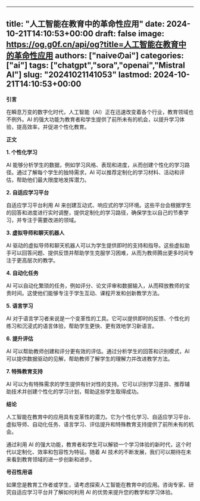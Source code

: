 
---
title: "人工智能在教育中的革命性应用"
date: 2024-10-21T14:10:53+00:00
draft: false
image: https://og.g0f.cn/api/og?title=人工智能在教育中的革命性应用
authors: ["naiveのai"]
categories: ["ai"]
tags: ["chatgpt","sora","openai","Mistral AI"]
slug: "20241021141053"
lastmod: 2024-10-21T14:10:53+00:00
---
**引言**

在瞬息万变的数字化时代，人工智能（AI）正在迅速改变着各个行业，教育领域也不例外。AI 的强大功能为教育者和学生提供了前所未有的机会，以提升学习体验，提高效率，并促进个性化教育。

**正文**

**1. 个性化学习**

AI 能够分析学生的数据，例如学习风格、表现和进度，从而创建个性化的学习路径。通过了解每个学生的独特需求，AI 可以推荐定制化的学习材料、活动和评估，帮助他们最大限度地发挥潜力。

**2. 自适应学习平台**

自适应学习平台利用 AI 来创建互动式、响应式的学习环境。这些平台会根据学生的回答和进度进行实时调整，提供定制化的学习路径，确保学生以自己的节奏学习，并专注于需要改进的领域。

**3. 虚拟导师和聊天机器人**

AI 驱动的虚拟导师和聊天机器人可以为学生提供即时的支持和指导。这些虚拟助手可以回答问题、提供反馈并帮助学生克服学习困难，从而为教师腾出更多时间专注于更高层次的教学。

**4. 自动化任务**

AI 可以自动化繁琐的任务，例如评分、论文评审和数据输入，从而释放教师的宝贵时间。这使他们能够专注于学生互动、课程开发和创新教学方法。

**5. 语言学习**

AI 对于语言学习者来说是一个变革性的工具。它可以提供即时的反馈、个性化的练习和沉浸式的语言体验，帮助学生更快、更有效地学习新语言。

**6. 提升评估**

AI 可以帮助教师创建和评分更有效的评估。通过分析学生的回答和识别模式，AI 可以提供数据驱动的见解，帮助教师了解学生的理解力并改进教学方法。

**7. 特殊教育支持**

AI 可以为有特殊需求的学生提供有针对性的支持。它可以识别学习差异、推荐辅助技术并创建个性化的学习计划，帮助这些学生取得成功。

**结论**

人工智能在教育中的应用具有变革性的潜力。它为个性化学习、自适应学习平台、虚拟导师、自动化任务、语言学习、评估提升和特殊教育支持提供了前所未有的机会。

通过利用 AI 的强大功能，教育者和学生可以解锁一个学习体验的新时代，这个时代以定制化、效率和包容性为特征。随着 AI 技术的不断发展，我们可以期待在未来看到教育领域的进一步创新和进步。

**号召性用语**

如果您是教育工作者或学生，请考虑探索人工智能在教育中的应用。咨询专家、研究自适应学习平台并了解如何利用 AI 的优势来提升您的教学和学习体验。